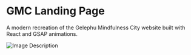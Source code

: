 # GMC Landing Page

A modern recreation of the Gelephu Mindfulness City website built with React and GSAP animations.

![Image Description](./docs/preview.png)
